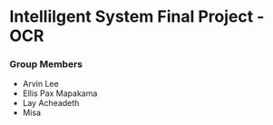 # Intellilgent System Final Project - OCR
### Group Members
- Arvin Lee
- Ellis Pax Mapakama
- Lay Acheadeth
- Misa
